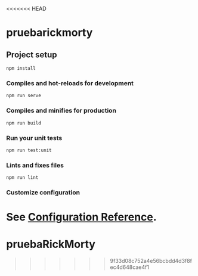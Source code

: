 <<<<<<< HEAD
# pruebarickmorty

## Project setup
```
npm install
```

### Compiles and hot-reloads for development
```
npm run serve
```

### Compiles and minifies for production
```
npm run build
```

### Run your unit tests
```
npm run test:unit
```

### Lints and fixes files
```
npm run lint
```

### Customize configuration
See [Configuration Reference](https://cli.vuejs.org/config/).
=======
# pruebaRickMorty
>>>>>>> 9f33d08c752a4e56bcbdd4d3f8fec4d648cae4f1
